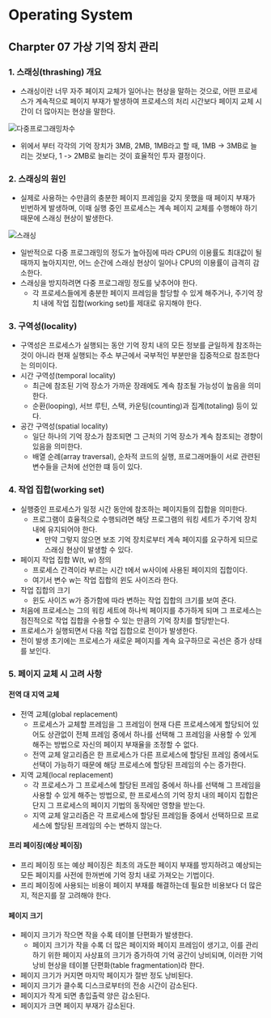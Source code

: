 # Operating System

## Charpter 07 가상 기억 장치 관리

### 1. 스래싱(thrashing) 개요

- 스래싱이란 너무 자주 페이지 교체가 일어나는 현상을 말하는 것으로, 어떤 프로세스가 계속적으로 페이지 부재가 발생하여 프로세스의 처리 시간보다 페이지 교체 시간이 더 많아지는 현상을 말한다.

![다중프로그래밍차수](https://user-images.githubusercontent.com/38815618/87249996-32d5bf80-c49d-11ea-8dc2-ab3cb45e8854.jpg)

- 위에서 부터 각각의 기억 장치가 3MB, 2MB, 1MB라고 할 때, 1MB -> 3MB로 늘리는 것보다, 1 -> 2MB로 늘리는 것이 효율적인 투자 결정이다.

### 2. 스래싱의 원인

- 실제로 사용하는 수만큼의 충분한 페이지 프레임을 갖지 못했을 때 페이지 부재가 빈번하게 발생하며, 이때 실행 중인 프로세스는 계속 페이지 교체를 수행해야 하기 때문에 스래싱 현상이 발생한다.

![스래싱](https://user-images.githubusercontent.com/38815618/87249994-31a49280-c49d-11ea-9f20-c8e0ccc9e456.jpg)

- 일반적으로 다중 프로그래밍의 정도가 높아짐에 따라 CPU의 이용률도 최대값이 될 때까지 높아지지만, 어느 순간에 스래싱 현상이 일어나 CPU의 이용률이 급격히 감소한다.
- 스래싱을 방지하려면 다중 프로그래밍 정도를 낮추어야 한다.
  - 각 프로세스들에게 충분한 페이지 프레임을 할당할 수 있게 해주거나, 주기억 장치 내에 작업 집합(working set)를 제대로 유지해야 한다.

### 3. 구역성(locality)

- 구역성은 프로세스가 실행되는 동안 기억 장치 내의 모든 정보를 균일하게 참조하는 것이 아니라 현재 실행되는 주소 부근에서 국부적인 부분만을 집중적으로 참조한다는 의미이다.
- 시간 구역성(temporal locality)
  - 최근에 참조된 기억 장소가 가까운 장래에도 계속 참조될 가능성이 높음을 의미한다.
  - 순환(looping), 서브 루틴, 스택, 카운팅(counting)과 집계(totaling) 등이 있다.
- 공간 구역성(spatial locality)
  - 일단 하나의 기억 장소가 참조되면 그 근처의 기억 장소가 계속 참조되는 경향이 있음을 의미한다.
  - 배열 순례(array traversal), 순차적 코드의 실행, 프로그래머들이 서로 관련된 변수들을 근처에 선언한 떄 등이 있다.

### 4. 작업 집합(working set)

- 실행중인 프로세스가 일정 시간 동안에 참조하는 페이지들의 집합을 의미한다.
  - 프로그램이 효율적으로 수행되려면 해당 프로그램의 워킹 세트가 주기억 장치 내에 유지되어야 한다.
    - 만약 그렇지 않으면 보조 기억 장치로부터 계속 페이지를 요구하게 되므로 스래싱 현상이 발생할 수 있다.
- 페이지 작업 집합 W(t, w) 정의
  - 프로세스 간격이라 부르는 시간 t에서 w사이에 사용된 페이지의 집합이다.
  - 여기서 변수 w는 작업 집합의 윈도 사이즈라 한다.
- 작업 집합의 크기
  - 윈도 사이즈 w가 증가함에 따라 변하는 작업 집합의 크기를 보여 준다.
- 처음에 프로세스는 그의 워킹 세트에 하나씩 페이지를 추가하게 되며 그 프로세스는 점진적으로 작업 집합을 수용할 수 있는 만큼의 기억 장치를 할당받는다.
- 프로세스가 실행되면서 다음 작업 집합으로 전이가 발생한다.
- 전이 발생 초기에는 프로세스가 새로운 페이지를 계속 요구하므로 곡선은 증가 상태를 보인다.

### 5. 페이지 교체 시 고려 사항

#### 전역 대 지역 교체

- 전역 교체(global replacement)
  - 프로세스가 교체할 프레임을 그 프레임이 현재 다른 프로세스에게 할당되어 있어도 상관없이 전체 프레임 중에서 하나를 선택해 그 프레임을 사용할 수 있게 해주는 방법으로 자신의 페이지 부재율을 조정할 수 없다.
  - 전역 교체 알고리즘은 한 프로세스가 다른 프로세스에 할당된 프레임 중에서도 선택이 가능하기 때문에 해당 프로세스에 할당된 프레임의 수는 증가한다.
- 지역 교체(local replacement)
  - 각 프로세스가 그 프로세스에 할당된 프레임 중에서 하나를 선택해 그 프레임을 사용할 수 있게 해주는 방법으로, 한 프로세스의 기억 장치 내의 페이지 집합은 단지 그 프로세스의 페이지 기법의 동작에만 영향을 받는다.
  - 지역 교체 알고리즘은 각 프로세스에 할당된 프레임들 중에서 선택하므로 프로세스에 할당된 프레임의 수는 변하지 않는다.

#### 프리 페이징(예상 페이징)

- 프리 페이징 또는 예상 페이징은 최초의 과도한 페이지 부재를 방지하려고 예상되는 모든 페이지를 사전에 한꺼번에 기억 장치 내로 가져오는 기법이다.
- 프리 페이징에 사용되는 비용이 페이지 부재를 해결하는데 필요한 비용보다 더 많은지, 적은지를 잘 고려해야 한다.

#### 페이지 크기

- 페이지 크기가 작으면 작을 수록 테이블 단편화가 발생한다.
  - 페이지 크기가 작을 수록 더 많은 페이지와 페이지 프레임이 생기고, 이를 관리하기 위한 페이지 사상표의 크기가 증가하여 기억 공간이 낭비되며, 이러한 기억 낭비 현상을 테이블 단편화(table fragmentation)라 한다.
- 페이지 크기가 커지면 마지막 페이지가 절반 정도 낭비된다.
- 페이지 크기가 클수록 디스크로부터의 전송 시간이 감소된다.
- 페이지가 작게 되면 총입출력 양은 감소된다.
- 페이지가 크면 페이지 부재가 감소된다.
